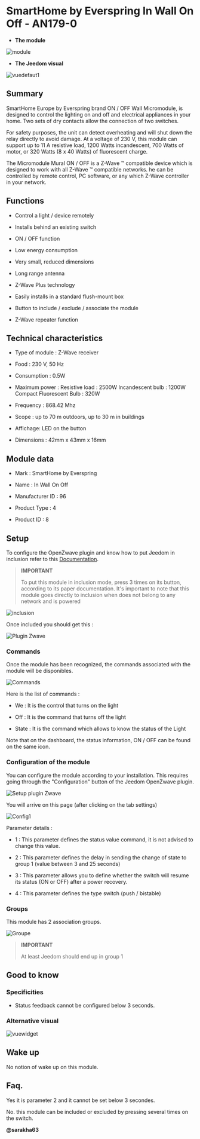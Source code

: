 SmartHome by Everspring In Wall On Off - AN179-0 
================================================



-   **The module**



![module](images/smarthomebyeverspring.AN179-0/module.jpg)



-   **The Jeedom visual**



![vuedefaut1](images/smarthomebyeverspring.AN179-0/vuedefaut1.jpg)



Summary 
------



SmartHome Europe by Everspring brand ON / OFF Wall Micromodule,
is designed to control the lighting on and off and
electrical appliances in your home. Two sets of dry contacts
allow the connection of two switches.

For safety purposes, the unit can detect overheating and will shut down
the relay directly to avoid damage. At a voltage of 230
V, this module can support up to 11 A resistive load, 1200 Watts
incandescent, 700 Watts of motor, or 320 Watts (8 x 40 Watts) of
fluorescent charge.

The Micromodule Mural ON / OFF is a Z-Wave ™ compatible device which is
designed to work with all Z-Wave ™ compatible networks. he
can be controlled by remote control, PC software, or any
which Z-Wave controller in your network.



Functions 
---------



-   Control a light / device remotely

-   Installs behind an existing switch

-   ON / OFF function

-   Low energy consumption

-   Very small, reduced dimensions

-   Long range antenna

-   Z-Wave Plus technology

-   Easily installs in a standard flush-mount box

-   Button to include / exclude / associate the module

-   Z-Wave repeater function



Technical characteristics 
---------------------------



-   Type of module : Z-Wave receiver

-   Food : 230 V, 50 Hz

-   Consumption : 0.5W

-   Maximum power : Resistive load : 2500W Incandescent bulb
    : 1200W Compact Fluorescent Bulb : 320W

-   Frequency : 868.42 Mhz

-   Scope : up to 70 m outdoors, up to 30 m in buildings

-   Affichage: LED on the button

-   Dimensions : 42mm x 43mm x 16mm



Module data 
-----------------



-   Mark : SmartHome by Everspring

-   Name : In Wall On Off

-   Manufacturer ID : 96

-   Product Type : 4

-   Product ID : 8



Setup 
-------------



To configure the OpenZwave plugin and know how to put Jeedom in
inclusion refer to this
[Documentation](https://doc.jeedom.com/en_US/plugins/automation%20protocol/openzwave/).



> **IMPORTANT**
>
> To put this module in inclusion mode, press 3 times on its
> button, according to its paper documentation. It's important to
> note that this module goes directly to inclusion when
> does not belong to any network and is powered



![inclusion](images/smarthomebyeverspring.AN179-0/inclusion.jpg)



Once included you should get this :



![Plugin Zwave](images/smarthomebyeverspring.AN179-0/information.jpg)



### Commands 



Once the module has been recognized, the commands associated with the module will be
disponibles.



![Commands](images/smarthomebyeverspring.AN179-0/commandes.jpg)



Here is the list of commands :



-   We : It is the control that turns on the light

-   Off : It is the command that turns off the light

-   State : It is the command which allows to know the status of the
    Light



Note that on the dashboard, the status information, ON / OFF can be found on
the same icon.



### Configuration of the module 



You can configure the module according to your
installation. This requires going through the "Configuration" button of the
Jeedom OpenZwave plugin.



![Setup plugin Zwave](images/plugin/bouton_configuration.jpg)



You will arrive on this page (after clicking on the tab
settings)



![Config1](images/smarthomebyeverspring.AN179-0/config1.jpg)



Parameter details :



-   1 : This parameter defines the status value command, it is not
    advised to change this value.

-   2 : This parameter defines the delay in sending the change of state to
    group 1 (value between 3 and 25 seconds)

-   3 : This parameter allows you to define whether the switch will resume its
    status (ON or OFF) after a power recovery.

-   4 : This parameter defines the type
    switch (push / bistable)

### Groups 



This module has 2 association groups.



![Groupe](images/smarthomebyeverspring.AN179-0/groupe.jpg)



> **IMPORTANT**
>
> At least Jeedom should end up in group 1 

Good to know 
------------



### Specificities 



-   Status feedback cannot be configured below 3
    seconds. 

### Alternative visual 



![vuewidget](images//smarthomebyeverspring.AN179-0/vuewidget.jpg)



Wake up 
-------



No notion of wake up on this module.



Faq. 
------



Yes it is parameter 2 and it cannot be set below 3
secondes.



No. this module can be included or excluded by pressing several times
on the switch.



**@sarakha63**
